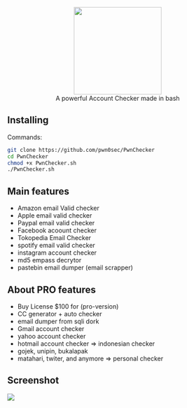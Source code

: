 <p align="center">
 <img src="images/logo.png" height="200"><br/>
A powerful Account Checker made in bash<br/>


## Installing

Commands:

```bash
git clone https://github.com/pwn0sec/PwnChecker
cd PwnChecker
chmod +x PwnChecker.sh
./PwnChecker.sh 
```

## Main features

* Amazon email Valid checker
* Apple email valid checker
* Paypal email valid checker
* Facebook acoount checker
* Tokopedia Email Checker
* spotify email valid checker
* instagram account checker
* md5 empass decrytor
* pastebin email dumper (email scrapper)

## About PRO features
* Buy License $100 for (pro-version)
* CC generator + auto checker
* email dumper from sqli dork
* Gmail account checker
* yahoo account checker
* hotmail account checker
=> indonesian checker
* gojek, unipin, bukalapak
* matahari, twiter, and anymore
=> personal checker

## Screenshot

<img src="images/logo.png">

